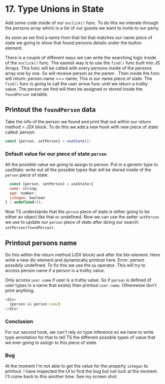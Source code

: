 # 17. Type Unions in State

Add some code inside of our `onclick()` func. To do this we interate through the persons array which is a list of our guests we want to invite to our party.

As soon as we find a name from that list that matches our name piece of state we going to show that found persons details under the button element.

There is a couple of different ways we can write the searching logic inside of the `onclick()` func. The easiest way is to use the `find()` func built into JS Arrays. This func will be called with every persons inside of the persons array one by one. So will receive person as the param
. Then inside the func will return: person.name === name; 
This is our name piece of state.
The `find()` func is going to call the user arrow func until we return a truthy value.
The person we find will then be assigned or stored inside the `foundPerson` variable.

## Printout the `foundPerson` data
Take the info of the person we found and print that out within our return method > JSX block. To do this we add a new hook with new piece of state called: person:

```js
const [person, setPerson] = useState();

```

### Default value for our piece of state `person`
All the possible value we going to assign to person. Put in a generic type to useState: write out all the possible types that will be stored inside of the `person` piece of state.

```js
  const [person, setPerson] = useState<{
  name: string;
  age: number;
  isVegan: boolean
} | undefined>();
```

Now TS understands that the `person` piece of state is either going to be either an object like that or undefined. Now we can use the setter `setPerson` we use to update our `person` piece of state after doing 
our search: `setPerson(foundPerson)`.

## Printout persons name
Do this within the return method (JSX block) and after the btn element. Here write a new div element and dynamically printout here. Error: person possibily undefined. To fix this we use the `&&` operator. This will try to access person name if a person is a truthy value.

Only access `user.name` if user is a truthy value. So if `person` is defined (if user types in a name that exists) then printout `user.name`. Otherewise don't print anything.


```js
<div>
  {person && person.name}
</div>
```

### Conclusion
For our second hook, we can't rely on type inference so we have to write type annotation for that to tell TS the different possible types of value that we ever going to assign to this piece of state. 

### Bug
At the moment I'm not able to get the value for the property `isVegan` to printout. I have inspected the UI to find the bug but not luck at the moment. I'll come back to this another time. See my screen shot.
